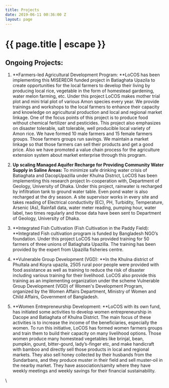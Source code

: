 ```yaml
---
title: Projects
date: 2019-06-11 00:36:00 Z
layout: page
---
```


<h1 class="page-title">{{ page.title | escape }}</h1>

## **Ongoing Projects:**

1. \*\*Farmers-led Agricultural Development Program: \*\*LoCOS has been implementing this MISEREOR funded project in Batiaghata Upazila to create opportunities for the local farmers to develop their living by producing local rice, vegetable in the form of homestead gardening, water melon farming, etc. Under this project LoCOS makes mother trial plot and mini trial plot of various Amon species every year. We provide trainings and workshops to the local farmers to enhance their capacity and knowledge on agricultural production and local and regional market linkage. One of the focus points of this project is to produce food without chemical fertilizer and pesticides. This project also emphasizes on disaster tolerable, salt tolerable, well producible local variety of Amon rice. We have formed 10 male farmers and 15 female farmers groups. Those farmers groups run savings. We maintain a market linkage so that those farmers can sell their products and get a good price. Also we have promoted a value chain process for the agriculture extension system about market enterprise through this program.

2. **Up scaling Managed Aquifer Recharge for Providing Community Water Supply in Saline Areas:** To minimize safe drinking water crisis of Batiaghata and DacopUpazilla under Khulna District, LoCOS has been implementing this research project In-cooperation with, Department of Geology, University of Dhaka. Under this project, rainwater is recharged by infiltration tank to ground water table. Even pond water is also recharged at the dry season. A site supervisor works in every site and takes reading of Electrical conductivity (EC), PH, Turbidity, Temperature, Arsenic (As), Rainfall data, water meter reading, pumping hour, water label, two times regularly and those data have been sent to Department of Geology, University of Dhaka.

3. \*\*Integrated Fish Cultivation (Fish Cultivation in the Paddy Field): \*\*Integrated Fish cultivation program is funded by Bangladesh NGO’s foundation. Under this project LoCOS has provided training for 50 farmers of three unions of Batiaghata Upazilla. The training has been provided by the expert from Upazilla fisheries centre.

4. \*\*Vulnerable Group Development (VGD): \*\*In the Khulna district of Phultala and Koyra upazila, 2505 rural poor people were provided with food assistance as well as training to reduce the risk of disaster including various training for their livelihood. LoCOS also provide this training as an implementing organization under the scheme Vulnerable Group Development (VGD) of Women's Development Program, organized by the Women Affairs Department, Ministry of Women and Child Affairs, Government of Bangladesh.

5. \*\*Women Entrepreneurship Development: \*\*LoCOS with its own fund, has initiated some activities to develop women entrepreneurship in Dacope and Batiaghata of Khulna District. The main focus of these activities is to increase the income of the beneficiaries, especially the women. To run this initiative, LoCOS has formed women farmers groups and train them to build their capacity on many livelihood options. Those women produce many homestead vegetables like brinjal, bean, pumpkin, gourd, bitter-gourd, lady’s-finger etc, and make handicraft with bamboo and directly sell those products in local and regional markets. They also sell honey collected by their husbands from the Sundarbans, and they produce muster in their field and sell muster-oil in the nearby market. They have association/samity where they have weekly meetings and weekly savings for their financial sustainability.

\\